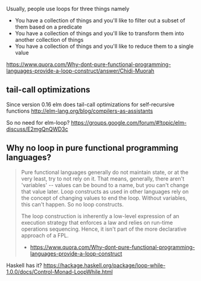 Usually, people use loops for three things namely

- You have a collection of things and you'll like to filter out a subset of them based on a predicate
- You have a collection of things and you'll like to transform them into another collection of things
- You have a collection of things and you'll like to reduce them to a single value

https://www.quora.com/Why-dont-pure-functional-programming-languages-provide-a-loop-construct/answer/Chidi-Muorah

## tail-call optimizations

Since version 0.16 elm does tail-call optimizations for self-recursive functions http://elm-lang.org/blog/compilers-as-assistants

So no need for elm-loop? https://groups.google.com/forum/#!topic/elm-discuss/E2mgQnQWD3c

## Why no loop in pure functional programming languages?

> Pure functional languages generally do not maintain state, or at the very least, try to not rely on it. That means, generally, there aren't 'variables' -- values can be bound to a name, but you can't change that value later. Loop constructs as used in other languages rely on the concept of changing values to end the loop. Without variables, this can't happen. So no loop constructs.
>
> The loop construction is inherently a low-level expression of an execution strategy that enforces a law and relies on run-time operations sequencing. Hence, it isn't part of the more declarative approach of a FPL.
> - https://www.quora.com/Why-dont-pure-functional-programming-languages-provide-a-loop-construct

Haskell has it? https://hackage.haskell.org/package/loop-while-1.0.0/docs/Control-Monad-LoopWhile.html
